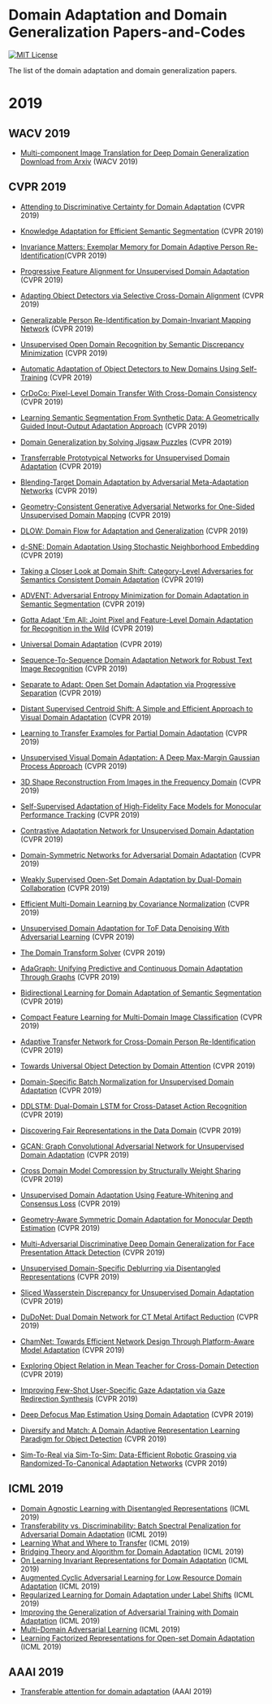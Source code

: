 # Domain Adaptation and Domain Generalization Papers-and-Codes
[![MIT License](https://img.shields.io/badge/license-MIT-green.svg)](https://opensource.org/licenses/MIT) 

The list of the domain adaptation and domain generalization papers.


# 2019

## WACV 2019
- [Multi-component Image Translation for Deep Domain Generalization](https://ieeexplore.ieee.org/stamp/stamp.jsp?tp=&arnumber=8658643) [Download from Arxiv](https://arxiv.org/pdf/1812.08974.pdf) (WACV 2019)

## CVPR 2019
- [Attending to Discriminative Certainty for Domain Adaptation](http://openaccess.thecvf.com/content_CVPR_2019/papers/Kurmi_Attending_to_Discriminative_Certainty_for_Domain_Adaptation_CVPR_2019_paper.pdf) (CVPR 2019)

- [Knowledge Adaptation for Efficient Semantic Segmentation]() (CVPR 2019)

- [Invariance Matters: Exemplar Memory for Domain Adaptive Person Re-Identification]()(CVPR 2019)

- [Progressive Feature Alignment for Unsupervised Domain Adaptation]() (CVPR 2019)

- [Adapting Object Detectors via Selective Cross-Domain Alignment]() (CVPR 2019)

- [Generalizable Person Re-Identification by Domain-Invariant Mapping Network]() (CVPR 2019)

- [Unsupervised Open Domain Recognition by Semantic Discrepancy Minimization]() (CVPR 2019)

- [Automatic Adaptation of Object Detectors to New Domains Using Self-Training]() (CVPR 2019)

- [CrDoCo: Pixel-Level Domain Transfer With Cross-Domain Consistency]() (CVPR 2019)

- [Learning Semantic Segmentation From Synthetic Data: A Geometrically Guided Input-Output Adaptation Approach]() (CVPR 2019)

- [Domain Generalization by Solving Jigsaw Puzzles]() (CVPR 2019)


- [Transferrable Prototypical Networks for Unsupervised Domain Adaptation]() (CVPR 2019)


- [Blending-Target Domain Adaptation by Adversarial Meta-Adaptation Networks]() (CVPR 2019)


- [Geometry-Consistent Generative Adversarial Networks for One-Sided Unsupervised Domain Mapping]() (CVPR 2019)


- [DLOW: Domain Flow for Adaptation and Generalization]() (CVPR 2019)


- [d-SNE: Domain Adaptation Using Stochastic Neighborhood Embedding]() (CVPR 2019)

- [Taking a Closer Look at Domain Shift: Category-Level Adversaries for Semantics Consistent Domain Adaptation]() (CVPR 2019)


- [ADVENT: Adversarial Entropy Minimization for Domain Adaptation in Semantic Segmentation]() (CVPR 2019)

- [Gotta Adapt 'Em All: Joint Pixel and Feature-Level Domain Adaptation for Recognition in the Wild]() (CVPR 2019)

- [Universal Domain Adaptation]() (CVPR 2019)


- [Sequence-To-Sequence Domain Adaptation Network for Robust Text Image Recognition]() (CVPR 2019)


- [Separate to Adapt: Open Set Domain Adaptation via Progressive Separation]() (CVPR 2019)

- [Distant Supervised Centroid Shift: A Simple and Efficient Approach to Visual Domain Adaptation]() (CVPR 2019)

- [Learning to Transfer Examples for Partial Domain Adaptation]() (CVPR 2019)


- [Unsupervised Visual Domain Adaptation: A Deep Max-Margin Gaussian Process Approach]() (CVPR 2019)


- [3D Shape Reconstruction From Images in the Frequency Domain]() (CVPR 2019)


- [Self-Supervised Adaptation of High-Fidelity Face Models for Monocular Performance Tracking]() (CVPR 2019)

- [Contrastive Adaptation Network for Unsupervised Domain Adaptation]() (CVPR 2019)


- [Domain-Symmetric Networks for Adversarial Domain Adaptation]() (CVPR 2019)


- [Weakly Supervised Open-Set Domain Adaptation by Dual-Domain Collaboration]() (CVPR 2019)


- [Efficient Multi-Domain Learning by Covariance Normalization]() (CVPR 2019)


- [Unsupervised Domain Adaptation for ToF Data Denoising With Adversarial Learning]() (CVPR 2019)


- [The Domain Transform Solver]() (CVPR 2019)

- [AdaGraph: Unifying Predictive and Continuous Domain Adaptation Through Graphs]() (CVPR 2019)


- [Bidirectional Learning for Domain Adaptation of Semantic Segmentation]() (CVPR 2019)


- [Compact Feature Learning for Multi-Domain Image Classification]() (CVPR 2019)


- [Adaptive Transfer Network for Cross-Domain Person Re-Identification]() (CVPR 2019)


- [Towards Universal Object Detection by Domain Attention]() (CVPR 2019)


- [Domain-Specific Batch Normalization for Unsupervised Domain Adaptation]() (CVPR 2019)


- [DDLSTM: Dual-Domain LSTM for Cross-Dataset Action Recognition]() (CVPR 2019)


- [Discovering Fair Representations in the Data Domain]() (CVPR 2019)


- [GCAN: Graph Convolutional Adversarial Network for Unsupervised Domain Adaptation]() (CVPR 2019)


- [Cross Domain Model Compression by Structurally Weight Sharing]() (CVPR 2019)


- [Unsupervised Domain Adaptation Using Feature-Whitening and Consensus Loss]() (CVPR 2019)


- [Geometry-Aware Symmetric Domain Adaptation for Monocular Depth Estimation]() (CVPR 2019)


- [Multi-Adversarial Discriminative Deep Domain Generalization for Face Presentation Attack Detection]() (CVPR 2019)


- [Unsupervised Domain-Specific Deblurring via Disentangled Representations]() (CVPR 2019)


- [Sliced Wasserstein Discrepancy for Unsupervised Domain Adaptation]() (CVPR 2019)


- [DuDoNet: Dual Domain Network for CT Metal Artifact Reduction]() (CVPR 2019)


- [ChamNet: Towards Efficient Network Design Through Platform-Aware Model Adaptation]() (CVPR 2019)


- [Exploring Object Relation in Mean Teacher for Cross-Domain Detection]() (CVPR 2019)


- [Improving Few-Shot User-Specific Gaze Adaptation via Gaze Redirection Synthesis]() (CVPR 2019)


- [Deep Defocus Map Estimation Using Domain Adaptation]() (CVPR 2019)


- [Diversify and Match: A Domain Adaptive Representation Learning Paradigm for Object Detection]() (CVPR 2019)


- [Sim-To-Real via Sim-To-Sim: Data-Efficient Robotic Grasping via Randomized-To-Canonical Adaptation Networks]() (CVPR 2019)



## ICML 2019
- [Domain Agnostic Learning with Disentangled Representations](http://proceedings.mlr.press/v97/peng19b/peng19b.pdf) (ICML 2019)
- [Transferability vs. Discriminability: Batch Spectral Penalization for Adversarial Domain Adaptation](http://proceedings.mlr.press/v97/chen19i/chen19i.pdf) (ICML 2019)
- [Learning What and Where to Transfer](http://proceedings.mlr.press/v97/jang19b/jang19b.pdf) (ICML 2019)
- [Bridging Theory and Algorithm for Domain Adaptation](http://proceedings.mlr.press/v97/zhang19i/zhang19i.pdf) (ICML 2019)
- [On Learning Invariant Representations for Domain Adaptation](http://proceedings.mlr.press/v97/zhao19a/zhao19a.pdf) (ICML 2019)
- [Augmented Cyclic Adversarial Learning for Low Resource Domain Adaptation](https://openreview.net/forum?id=B1G9doA9F7) (ICML 2019)
- [Regularized Learning for Domain Adaptation under Label Shifts](https://openreview.net/forum?id=rJl0r3R9KX) (ICML 2019)
- [Improving the Generalization of Adversarial Training with Domain Adaptation](https://openreview.net/forum?id=SyfIfnC5Ym) (ICML 2019)
- [Multi-Domain Adversarial Learning](https://openreview.net/forum?id=Sklv5iRqYX) (ICML 2019)
- [Learning Factorized Representations for Open-set Domain Adaptation](https://openreview.net/forum?id=SJe3HiC5KX) (ICML 2019)

## AAAI 2019
- [Transferable attention for domain adaptation](http://ise.thss.tsinghua.edu.cn/~mlong/doc/transferable-attention-aaai19.pdf) (AAAI 2019)
